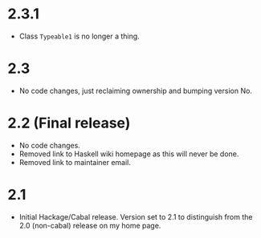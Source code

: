 # 2.3.1

* Class `Typeable1` is no longer a thing.

# 2.3

* No code changes, just reclaiming ownership and bumping version No.

# 2.2 (Final release)

* No code changes.
* Removed link to Haskell wiki homepage as this will never be done.
* Removed link to maintainer email.

# 2.1

* Initial Hackage/Cabal release.
  Version set to 2.1 to distinguish from the 2.0 (non-cabal) release on my home page.
